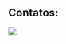 ## Contatos:

<div>
<a href="https://www.linkedin.com/in/diogo-henrique-rocha-de-lima-/" target="_blank"><img loading="lazy" src="https://img.shields.io/badge/-LinkedIn-%230077B5?style=for-the-badge&logo=linkedin&logoColor=white" target="_blank"></a>   
</div>
